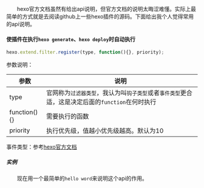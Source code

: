 &emsp;&emsp;hexo官方文档虽然有给出api说明，但官方文档的说明太晦涩难懂。实际上最简单的方式就是去阅读github上一些hexo插件的源码。下面给出我个人觉得常用的api说明。

#### 使插件在执行`hexo generate`、`hexo deploy`时自动执行

```javascript
hexo.extend.filter.register(type, function(){}, priority);
```

参数说明：

| 参数         | 说明                                                         |
| ------------ | ------------------------------------------------------------ |
| type         | 官网称为`过滤器类型`，我认为叫`钩子类型`或者`事件类型`更合适，这是决定后面的`function`在何时执行 |
| function(){} | 需要执行的函数                                               |
| priority     | 执行优先级，值越小优先级越高。默认为10                       |

事件类型：参考[hexo官方文档]([https://hexo.io/zh-cn/api/filter#%E8%BF%87%E6%BB%A4%E5%99%A8%E5%88%97%E8%A1%A8](https://hexo.io/zh-cn/api/filter#过滤器列表))

##### 实例
&emsp;&emsp;现在用一个最简单的`hello word`来说明这个api的作用。